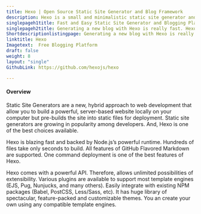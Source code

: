 ```yaml
---
title: Hexo | Open Source Static Site Generator and Blog Framework
description: Hexo is a small and minimalistic static site generator and blogging platform. Its powered by the Node.js. Hence, is speed is fast.
singlepageh1title: Fast and Easy Static Site Generator and Blogging Platform
singlepageh2title: Generating a new blog with Hexo is really fast. Hexo truly lives up to it’s name as a simple and fast static site generator.
Shortdescriptionlistingpage: Generating a new blog with Hexo is really fast. Hexo truly lives up to it’s name as a simple and fast static site generator.
linktitle: Hexo
Imagetext:  Free Blogging Platform 
draft: false
weight: 8
layout: "single"
GithubLink: https://github.com/hexojs/hexo

---
```


#### Overview

Static Site Generators are a new, hybrid approach to web development that allow you to build a powerful, server-based website locally on your computer but pre-builds the site into static files for deployment. Static site generators are growing in popularity among developers. And, Hexo is one of the best choices available.

Hexo is blazing fast and backed by Node.js’s powerful runtime. Hundreds of files take only seconds to build. All features of GitHub Flavored Markdown are supported. One command deployment is one of the best features of Hexo.

Hexo comes with a powerful API. Therefore, allows unlimited possibilities of extensibility. Various plugins are available to support most template engines (EJS, Pug, Nunjucks, and many others). Easily integrate with existing NPM packages (Babel, PostCSS, Less/Sass, etc). It has huge library of spectacular, feature-packed and customizable themes. You an create your own using any compatible template engines.